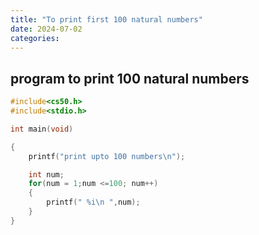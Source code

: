 ```yaml
---
title: "To print first 100 natural numbers"
date: 2024-07-02
categories:
---
```


## program to print 100 natural numbers

```c
#include<cs50.h>
#include<stdio.h>

int main(void)

{
    printf("print upto 100 numbers\n");

    int num;
    for(num = 1;num <=100; num++)
    {
        printf(" %i\n ",num);
    }
}
